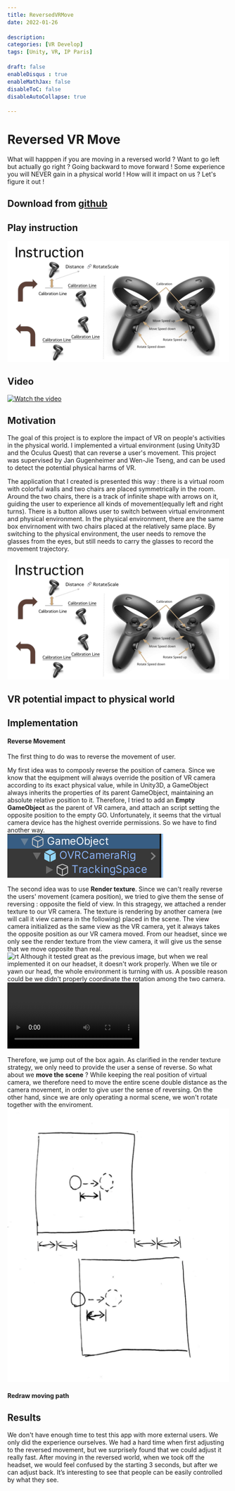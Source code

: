 ```yaml
---
title: ReversedVRMove
date: 2022-01-26

description: 
categories: [VR Develop]
tags: [Unity, VR, IP Paris]

draft: false
enableDisqus : true
enableMathJax: false
disableToC: false
disableAutoCollapse: true

---
```

# Reversed VR Move
What will happpen if you are moving in a reversed world ? Want to go left but actually go right ? Going backward to move forward ! Some experience you will NEVER gain in a physical world !  How will it impact on us ? Let's figure it out !


## Download from [github](https://github.com/winsa24/ReversedVRMove)
## Play instruction
![ins](/images/courses/igd301/P5/instruction.png)  
## Video
[![Watch the video](http://img.youtube.com/vi/wKmwVckSEc8/0.jpg)](https://www.youtube.com/watch?v=wKmwVckSEc8)



## Motivation
The goal of this project is to explore the impact of VR on people's activities in the physical world. I implemented a virtual environment (using Unity3D and the Oculus Quest) that can reverse a user's movement. This project was supervised by Jan Gugenheimer and Wen-Jie Tseng, and can be used to detect the potential physical harms of VR.

The application that I created is presented this way : there is a virtual room with colorful walls and two chairs are placed symmetrically in the room. Around the two chairs, there is a track of infinite shape with arrows on it, guiding the user to experience all kinds of movement(equally left and right turns). There is a button allows user to switch between virtual environment and physical environment. In the physical environment, there are the same box envirnoment with two chairs placed at the relatively same place. By switching to the physical environment, the user needs to remove the glasses from the eyes, but still needs to carry the glasses to record the movement trajectory.

![ins](/images/courses/igd301/P5/instruction.png) 

## VR potential impact to physical world

## Implementation
#### Reverse Movement

The first thing to do was to reverse the movement of user.   

My first idea was to composly reverse the position of camera. Since we know that the equipment will always override the position of VR camera according to its exact physical value, while in Unity3D, a GameObject always inherits the properties of its parent GameObject, maintaining an absolute relative position to it. Therefore, I tried to add an **Empty GameObject** as the parent of VR camera, and attach an script setting the opposite position to the empty GO. Unfortunately, it seems that the virtual camera device has the highest override permissions. So we have to find another way.   
![empt](/images/projects/ReverseVR/emptyGO.png)


The second idea was to use **Render texture**. Since we can't really reverse the users' movement (camera position), we tried to give them the sense of reversing : opposite the field of view. In this stragegy, we attached a render texture to our VR camera. The texture is rendering by another camera (we will call it view camera in the following) placed in the scene. The view camera initialized as the same view as the VR camera, yet it always takes the opposite position as our VR camera moved. From our headset, since we only see the render texture from the view camera, it will give us the sense that we move opposite than real.   
![rt](/images/projects/ReverseVR/renderTexture.gif) 
Although it tested great as the previous image, but when we real implemented it on our headset, it doesn't work properly. When we tile or yawn our head, the whole environment is turning with us. A possible reason could be we didn't properly coordinate the rotation among the two camera.
![rt](/images/projects/ReverseVR/rendertexture.mov) 


Therefore, we jump out of the box again. As clarified in the render texture strategy, we only need to provide the user a sense of reverse. So what about we **move the scene** ? While keeping the real position of virtual camera, we therefore need to move the entire scene double distance as the camera movement, in order to give user the sense of reversing. On the other hand, since we are only operating a normal scene, we won't rotate together with the enviroment.
![move2d](/images/projects/ReverseVR/move2d.png)

#### Redraw moving path


## Results
We don't have enough time to test this app with more external users. We only did the experience ourselves. We had a hard time when first adjusting to the reversed movement, but we surprisely found that we could adjust it really fast. After moving in the reversed world, when we took off the headset, we would feel confused by the starting 3 seconds, but after we can adjust back. It’s interesting to see that people can be easily controlled by what they see.